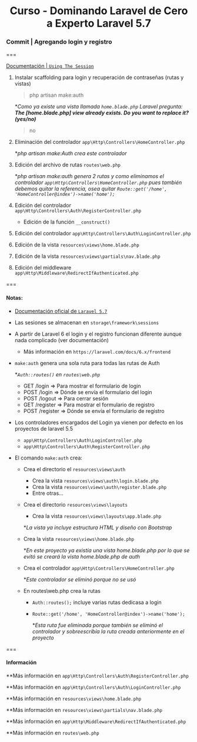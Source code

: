 
<!-- title -->
<h1 align="center">Curso - Dominando Laravel de Cero a Experto Laravel 5.7</h1>
<!-- end title -->

<!-- commit name -->
### Commit | __Agregando login y registro__
<!-- end commit name -->
===
<!-- official documentation -->
[Documentación | `Using The Session`](https://laravel.com/docs/5.7/authentication#authentication-quickstart)

<!-- end official documentation -->

<!-- commit instructions -->
1. Instalar scaffolding para login y recuperación de contraseñas (rutas y vistas)
    > php artisan make:auth

    **Como ya existe una vista llamada `home.blade.php` Laravel pregunta: __The [home.blade.php] view already exists. Do you want to replace it? (yes/no)__*
    > no
2. Eliminación del controlador `app\Http\Controllers\HomeController.php`
    
    **php artisan make:Auth crea este controlador*
3. Edición del archivo de rutas `routes\web.php`
    
    **php artisan make:auth genera 2 rutas y como eliminamos el controlador `app\Http\Controllers\HomeController.php` pues también debemos quitar la referencia, osea quitar `Route::get('/home', 'HomeController@index')->name('home');`*
4. Edición del controlador `app\Http\Controllers\Auth\RegisterController.php`
    - Edición de la función `__construct()`
5. Edición del controlador `app\Http\Controllers\Auth\LoginController.php`
6. Edición de la vista `resources\views\home.blade.php`
7. Edición de la vista `resources\views\partials\nav.blade.php`
8. Edición del middleware `app\Http\Middleware\RedirectIfAuthenticated.php`
<!-- end commit instructions -->
===
<!-- notes -->
#### Notas:
  - [Documentación oficial de `Laravel 5.7`](https://laravel.com/docs/5.7)
  - Las sesiones se almacenan en `storage\framework\sessions`
  - A partir de Laravel 6 el login y el registro funcionan diferente aunque nada complicado (ver documentación)
      - Más información en `https://laravel.com/docs/6.x/frontend`
  - `make:auth` genera una sola ruta para todas las rutas de Auth
      
      **`Auth::routes()` en `routes\web.php`*
      - GET /login => Para mostrar el formulario de login 
      - POST /login => Dónde se envía el formulario del login 
      - POST /logout => Para cerrar sesión 
      - GET /register => Para mostrar el formulario de registro 
      - POST /register => Dónde se envía el formulario de registro
  - Los controladores encargados del Login ya vienen por defecto en los proyectos de laravel 5.5
      - `app\Http\Controllers\Auth\LoginController.php` 
      - `app\Http\Controllers\Auth\RegisterController.php`
  - El comando `make:auth` crea:
      - Crea el directorio el `resources\views\auth`
          - Crea la vista `resources\views\auth\login.blade.php`
          - Crea la vista `resources\views\auth\register.blade.php`
          - Entre otras...
      - Crea el directorio `resources\views\layouts`
          - Crea la vista `resources\views\layouts\app.blade.php `

          **La vista ya incluye estructura HTML y diseño con Bootstrap*
      - Crea la vista `resources\views\home.blade.php`
          
          **En este proyecto ya existía una vista home.blade.php por lo que se evitó se creará la vista home.blade.php de auth*
      - Crea el controlador `app\Http\Controllers\HomeController.php`
          
          **Este controlador se eliminó porque no se usó*
      - En routes\web.php crea la rutas
          - `Auth::routes();` incluye varias rutas dedicasa a login
          - `Route::get('/home', 'HomeController@index')->name('home');`

              **Esta ruta fue eliminada porque también se eliminó el controlador y sobreescribía la ruta creada anteriormente en el proyecto*
<!-- end notes -->
===
<!-- information -->
#### Información
**Más información en `app\Http\Controllers\Auth\RegisterController.php`

**Más información en `app\Http\Controllers\Auth\LoginController.php`

**Más información en `resources\views\home.blade.php`

**Más información en `resources\views\partials\nav.blade.php`

**Más información en `app\Http\Middleware\RedirectIfAuthenticated.php`

**Más información en `routes\web.php`
<!-- end information -->